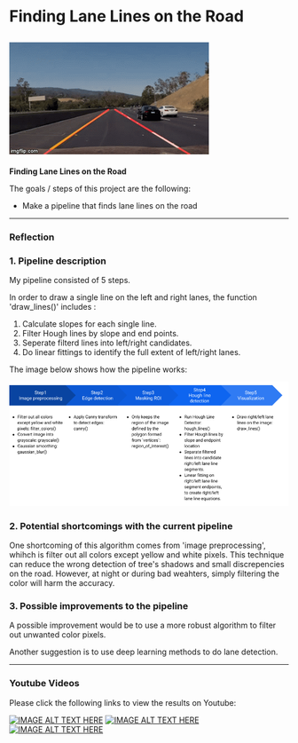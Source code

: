 # **Finding Lane Lines on the Road** 
[//]: # (Image References)

[image1]: ./examples/Pipeline.png "Pipeline"
[image_challenge]: ./examples/CarND-LaneLines-P1-challenge.gif "challenge"

![alt text][image_challenge]
---

**Finding Lane Lines on the Road**

The goals / steps of this project are the following:
* Make a pipeline that finds lane lines on the road

---

### Reflection

### 1. Pipeline description 
My pipeline consisted of 5 steps.

In order to draw a single line on the left and right lanes, the function 'draw_lines()' includes :
1. Calculate slopes for each single line.
2. Filter Hough lines by slope and end points.
3. Seperate filterd lines into left/right candidates.
4. Do linear fittings to identify the full extent of left/right lanes.

The image below shows how the pipeline works: 

![alt text][image1]


### 2. Potential shortcomings with the current pipeline

One shortcoming of this algorithm comes from 'image preprocessing', whihch is filter out all colors except yellow and white pixels. This technique can reduce the wrong detection of tree's shadows and small discrepencies on the road. However, at night or during bad weahters, simply filtering the color will harm the accuracy.


### 3. Possible improvements to the pipeline

A possible improvement would be to use a more robust algorithm to filter out unwanted color pixels.

Another suggestion is to use deep learning methods to do lane detection.

---
### Youtube Videos
Please click the following links to view the results on Youtube:

[![IMAGE ALT TEXT HERE](https://img.youtube.com/vi/VLQvyDKHezw/0.jpg)](https://www.youtube.com/watch?v=VLQvyDKHezw) 
[![IMAGE ALT TEXT HERE](https://img.youtube.com/vi/lZS761WeNTA/0.jpg)](https://www.youtube.com/watch?v=lZS761WeNTA)
[![IMAGE ALT TEXT HERE](https://img.youtube.com/vi/T7F7wQDoybc/0.jpg)](https://www.youtube.com/watch?v=T7F7wQDoybc)